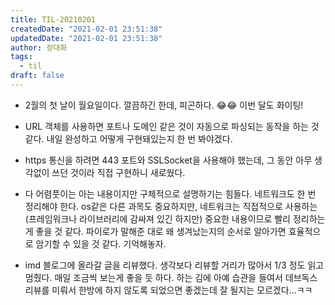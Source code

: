 ```yaml
---
title: TIL-20210201
createdDate: "2021-02-01 23:51:38"
updatedDate: "2021-02-01 23:51:38"
author: 정대화
tags:
  - til
draft: false
---
```


- 2월의 첫 날이 월요일이다. 깔끔하긴 한데, 피곤하다. 😂😂 이번 달도 화이팅!

- URL 객체를 사용하면 포트나 도메인 같은 것이 자동으로 파싱되는 동작을 하는 것 같다. 내일 완성하고 어떻게 구현돼있는지 한 번 봐야겠다.

- https 통신을 하려면 443 포트와 SSLSocket을 사용해야 했는데, 그 동안 아무 생각없이 쓰던 것이라 직접 구현하니 새로웠다.

- 다 어렴풋이는 아는 내용이지만 구체적으로 설명하기는 힘들다. 네트워크도 한 번 정리해야 한다. os같은 다른 과목도 중요하지만, 네트워크는 직접적으로 사용하는(프레임워크나 라이브러리에 감싸져 있긴 하지만) 중요한 내용이므로 빨리 정리하는게 좋을 것 같다. 파이로가 말해준 대로 왜 생겨났는지의 순서로 알아가면 효율적으로 암기할 수 있을 것 같다. 기억해놓자.

- imd 블로그에 올라갈 글을 리뷰했다. 생각보다 리뷰할 거리가 많아서 1/3 정도 읽고 멈췄다. 매일 조금씩 보는게 좋을 듯 하다. 하는 김에 아예 습관을 들여서 데브독스 리뷰를 미뤄서 한방에 하지 않도록 되었으면 좋겠는데 잘 될지는 모르겠다...ㅋㅋ
